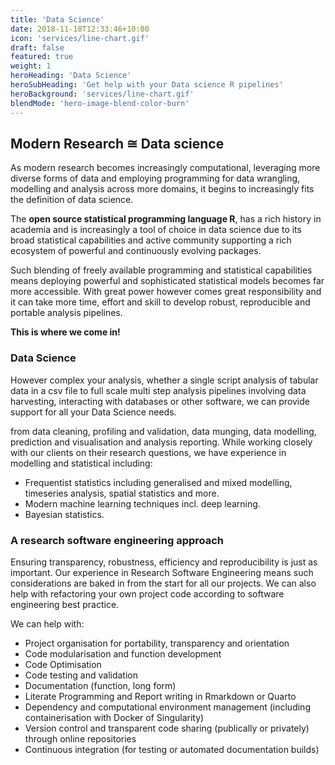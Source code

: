 ```yaml
---
title: 'Data Science'
date: 2018-11-18T12:33:46+10:00
icon: 'services/line-chart.gif'
draft: false
featured: true
weight: 1
heroHeading: 'Data Science'
heroSubHeading: 'Get help with your Data science R pipelines'
heroBackground: 'services/line-chart.gif'
blendMode: 'hero-image-blend-color-burn'
---
```

## Modern Research &#8773; Data science

<!--start-summary-->

As modern research becomes increasingly computational, leveraging more diverse forms of data and employing programming for data wrangling, modelling and analysis across more domains, it begins to increasingly fits the definition of data science. 



The **open source statistical programming language R**, has a rich history in academia and is increasingly a tool of choice in data science due to its broad statistical capabilities and active community supporting a rich ecosystem of powerful and continuously evolving packages. 

Such blending of freely available programming and statistical capabilities means deploying powerful and sophisticated statistical models becomes far more accessible. With great power however comes great responsibility and it can take more time, effort and skill to develop robust, reproducible and portable analysis pipelines.

**This is where we come in!**



### Data Science

However complex your analysis, whether a single script analysis of tabular data in a csv file to full scale multi step analysis pipelines involving data harvesting, interacting with databases or other software, we can provide support for all your Data Science needs.

from data cleaning, profiling and validation, data munging, data modelling, prediction and visualisation and analysis reporting. While working closely with our clients on their research questions, we have experience in modelling and statistical including:
- Frequentist statistics including generalised and mixed modelling, timeseries analysis, spatial statistics and more.
- Modern machine learning techniques incl. deep learning.
- Bayesian statistics.

### A research software engineering approach

Ensuring transparency, robustness, efficiency and reproducibility is just as important. Our experience in Research Software Engineering means such considerations are baked in from the start for all our projects. We can also help with refactoring your own project code according to software engineering best practice.

We can help with:


* Project organisation for portability, transparency and orientation
* Code modularisation and function development
* Code Optimisation
* Code testing and validation
* Documentation (function, long form)
* Literate Programming and Report writing in Rmarkdown or Quarto
* Dependency and computational environment management (including containerisation with Docker of Singularity)
* Version control and transparent code sharing (publically or privately) through online repositories
* Continuous integration (for testing or automated documentation builds)



 